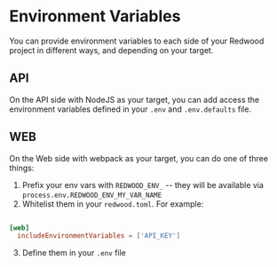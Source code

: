 # Environment Variables

You can provide environment variables to each side of your Redwood project in different ways, and depending on your target.

## API
On the API side with NodeJS as your target, you can add access the environment variables defined in your `.env` and `.env.defaults` file.

## WEB
On the Web side with webpack as your target, you can do one of three things:

1. Prefix your env vars with `REDWOOD_ENV_` -- they will be available via `process.env.REDWOOD_ENV_MY_VAR_NAME`
2. Whitelist them in your `redwood.toml`. For example:
```toml

[web]
  includeEnvironmentVariables = ['API_KEY']
```
3. Define them in your `.env` file
